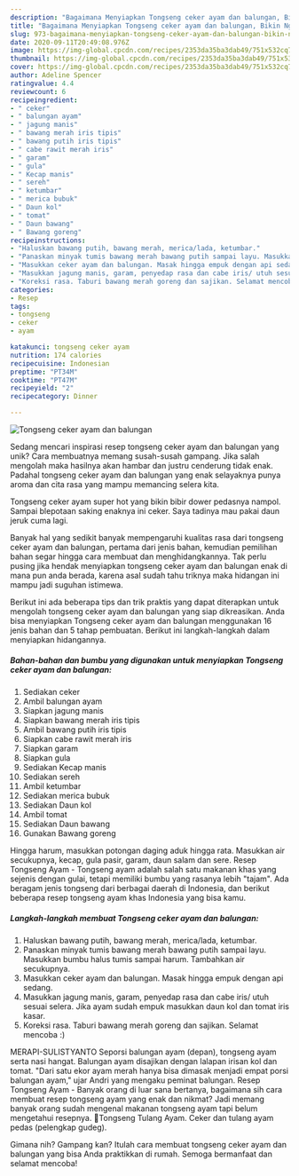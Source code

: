 ```yaml
---
description: "Bagaimana Menyiapkan Tongseng ceker ayam dan balungan, Bikin Ngiler"
title: "Bagaimana Menyiapkan Tongseng ceker ayam dan balungan, Bikin Ngiler"
slug: 973-bagaimana-menyiapkan-tongseng-ceker-ayam-dan-balungan-bikin-ngiler
date: 2020-09-11T20:49:08.976Z
image: https://img-global.cpcdn.com/recipes/2353da35ba3dab49/751x532cq70/tongseng-ceker-ayam-dan-balungan-foto-resep-utama.jpg
thumbnail: https://img-global.cpcdn.com/recipes/2353da35ba3dab49/751x532cq70/tongseng-ceker-ayam-dan-balungan-foto-resep-utama.jpg
cover: https://img-global.cpcdn.com/recipes/2353da35ba3dab49/751x532cq70/tongseng-ceker-ayam-dan-balungan-foto-resep-utama.jpg
author: Adeline Spencer
ratingvalue: 4.4
reviewcount: 6
recipeingredient:
- " ceker"
- " balungan ayam"
- " jagung manis"
- " bawang merah iris tipis"
- " bawang putih iris tipis"
- " cabe rawit merah iris"
- " garam"
- " gula"
- " Kecap manis"
- " sereh"
- " ketumbar"
- " merica bubuk"
- " Daun kol"
- " tomat"
- " Daun bawang"
- " Bawang goreng"
recipeinstructions:
- "Haluskan bawang putih, bawang merah, merica/lada, ketumbar."
- "Panaskan minyak tumis bawang merah bawang putih sampai layu. Masukkan bumbu halus tumis sampai harum. Tambahkan air secukupnya."
- "Masukkan ceker ayam dan balungan. Masak hingga empuk dengan api sedang."
- "Masukkan jagung manis, garam, penyedap rasa dan cabe iris/ utuh sesuai selera. Jika ayam sudah empuk masukkan daun kol dan tomat iris kasar."
- "Koreksi rasa. Taburi bawang merah goreng dan sajikan. Selamat mencoba :)"
categories:
- Resep
tags:
- tongseng
- ceker
- ayam

katakunci: tongseng ceker ayam 
nutrition: 174 calories
recipecuisine: Indonesian
preptime: "PT34M"
cooktime: "PT47M"
recipeyield: "2"
recipecategory: Dinner

---
```



![Tongseng ceker ayam dan balungan](https://img-global.cpcdn.com/recipes/2353da35ba3dab49/751x532cq70/tongseng-ceker-ayam-dan-balungan-foto-resep-utama.jpg)

Sedang mencari inspirasi resep tongseng ceker ayam dan balungan yang unik? Cara membuatnya memang susah-susah gampang. Jika salah mengolah maka hasilnya akan hambar dan justru cenderung tidak enak. Padahal tongseng ceker ayam dan balungan yang enak selayaknya punya aroma dan cita rasa yang mampu memancing selera kita.

Tongseng ceker ayam super hot yang bikin bibir dower pedasnya nampol. Sampai blepotaan saking enaknya ini ceker. Saya tadinya mau pakai daun jeruk cuma lagi.

Banyak hal yang sedikit banyak mempengaruhi kualitas rasa dari tongseng ceker ayam dan balungan, pertama dari jenis bahan, kemudian pemilihan bahan segar hingga cara membuat dan menghidangkannya. Tak perlu pusing jika hendak menyiapkan tongseng ceker ayam dan balungan enak di mana pun anda berada, karena asal sudah tahu triknya maka hidangan ini mampu jadi suguhan istimewa.


Berikut ini ada beberapa tips dan trik praktis yang dapat diterapkan untuk mengolah tongseng ceker ayam dan balungan yang siap dikreasikan. Anda bisa menyiapkan Tongseng ceker ayam dan balungan menggunakan 16 jenis bahan dan 5 tahap pembuatan. Berikut ini langkah-langkah dalam menyiapkan hidangannya.

<!--inarticleads1-->

##### Bahan-bahan dan bumbu yang digunakan untuk menyiapkan Tongseng ceker ayam dan balungan:

1. Sediakan  ceker
1. Ambil  balungan ayam
1. Siapkan  jagung manis
1. Siapkan  bawang merah iris tipis
1. Ambil  bawang putih iris tipis
1. Siapkan  cabe rawit merah iris
1. Siapkan  garam
1. Siapkan  gula
1. Sediakan  Kecap manis
1. Sediakan  sereh
1. Ambil  ketumbar
1. Sediakan  merica bubuk
1. Sediakan  Daun kol
1. Ambil  tomat
1. Sediakan  Daun bawang
1. Gunakan  Bawang goreng


Hingga harum, masukkan potongan daging aduk hingga rata. Masukkan air secukupnya, kecap, gula pasir, garam, daun salam dan sere. Resep Tongseng Ayam - Tongseng ayam adalah salah satu makanan khas yang sejenis dengan gulai, tetapi memiliki bumbu yang rasanya lebih &#34;tajam&#34;. Ada beragam jenis tongseng dari berbagai daerah di Indonesia, dan berikut beberapa resep tongseng ayam khas Indonesia yang bisa kamu. 

<!--inarticleads2-->

##### Langkah-langkah membuat Tongseng ceker ayam dan balungan:

1. Haluskan bawang putih, bawang merah, merica/lada, ketumbar.
1. Panaskan minyak tumis bawang merah bawang putih sampai layu. Masukkan bumbu halus tumis sampai harum. Tambahkan air secukupnya.
1. Masukkan ceker ayam dan balungan. Masak hingga empuk dengan api sedang.
1. Masukkan jagung manis, garam, penyedap rasa dan cabe iris/ utuh sesuai selera. Jika ayam sudah empuk masukkan daun kol dan tomat iris kasar.
1. Koreksi rasa. Taburi bawang merah goreng dan sajikan. Selamat mencoba :)


MERAPI-SULISTYANTO Seporsi balungan ayam (depan), tongseng ayam serta nasi hangat. Balungan ayam disajikan dengan lalapan irisan kol dan tomat. &#34;Dari satu ekor ayam merah hanya bisa dimasak menjadi empat porsi balungan ayam,&#34; ujar Andri yang mengaku peminat balungan. Resep Tongseng Ayam - Banyak orang di luar sana bertanya, bagaimana sih cara membuat resep tongseng ayam yang enak dan nikmat? Jadi memang banyak orang sudah mengenal makanan tongseng ayam tapi belum mengetahui resepnya. 🌸Tongseng Tulang Ayam. Ceker dan tulang ayam pedas (pelengkap gudeg). 

Gimana nih? Gampang kan? Itulah cara membuat tongseng ceker ayam dan balungan yang bisa Anda praktikkan di rumah. Semoga bermanfaat dan selamat mencoba!
